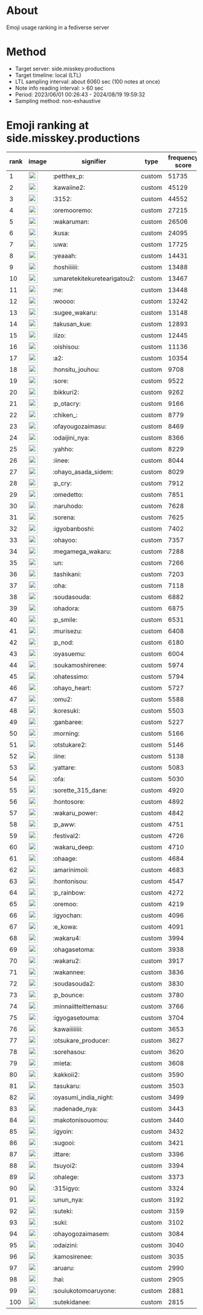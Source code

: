 # About
Emoji usage ranking in a fediverse server

# Method
- Target server: side.misskey.productions
- Target timeline: local (LTL)
- LTL sampling interval: about 6060 sec (100 notes at once)
- Note info reading interval: > 60 sec
- Period: 2023/06/01 00:26:43 - 2024/08/19 19:59:32 
- Sampling method: non-exhaustive

# Emoji ranking at side.misskey.productions

|rank|image|signifier|type|frequency score|
|----|----|----|----|----|
|1|<img height="24" src="https://side.misskey.productions/emoji/petthex_p.webp">|:petthex_p:|custom|51735|
|2|<img height="24" src="https://side.misskey.productions/emoji/kawaiine2.webp">|:kawaiine2:|custom|45129|
|3|<img height="24" src="https://side.misskey.productions/emoji/3152.webp">|:3152:|custom|44552|
|4|<img height="24" src="https://side.misskey.productions/emoji/oremooremo.webp">|:oremooremo:|custom|27215|
|5|<img height="24" src="https://side.misskey.productions/emoji/wakaruman.webp">|:wakaruman:|custom|26506|
|6|<img height="24" src="https://side.misskey.productions/emoji/kusa.webp">|:kusa:|custom|24095|
|7|<img height="24" src="https://side.misskey.productions/emoji/uwa.webp">|:uwa:|custom|17725|
|8|<img height="24" src="https://side.misskey.productions/emoji/yeaaah.webp">|:yeaaah:|custom|14431|
|9|<img height="24" src="https://side.misskey.productions/emoji/hoshiiiiii.webp">|:hoshiiiiii:|custom|13488|
|10|<img height="24" src="https://side.misskey.productions/emoji/umaretekitekuretearigatou2.webp">|:umaretekitekuretearigatou2:|custom|13467|
|11|<img height="24" src="https://side.misskey.productions/emoji/ne.webp">|:ne:|custom|13448|
|12|<img height="24" src="https://side.misskey.productions/emoji/woooo.webp">|:woooo:|custom|13242|
|13|<img height="24" src="https://side.misskey.productions/emoji/sugee_wakaru.webp">|:sugee_wakaru:|custom|13148|
|14|<img height="24" src="https://side.misskey.productions/emoji/takusan_kue.webp">|:takusan_kue:|custom|12893|
|15|<img height="24" src="https://side.misskey.productions/emoji/iizo.webp">|:iizo:|custom|12445|
|16|<img height="24" src="https://side.misskey.productions/emoji/oishisou.webp">|:oishisou:|custom|11136|
|17|<img height="24" src="https://side.misskey.productions/emoji/a2.webp">|:a2:|custom|10354|
|18|<img height="24" src="https://side.misskey.productions/emoji/honsitu_jouhou.webp">|:honsitu_jouhou:|custom|9708|
|19|<img height="24" src="https://side.misskey.productions/emoji/sore.webp">|:sore:|custom|9522|
|20|<img height="24" src="https://side.misskey.productions/emoji/bikkuri2.webp">|:bikkuri2:|custom|9262|
|21|<img height="24" src="https://side.misskey.productions/emoji/p_otacry.webp">|:p_otacry:|custom|9166|
|22|<img height="24" src="https://side.misskey.productions/emoji/chiken_.webp">|:chiken_:|custom|8779|
|23|<img height="24" src="https://side.misskey.productions/emoji/ofayougozaimasu.webp">|:ofayougozaimasu:|custom|8469|
|24|<img height="24" src="https://side.misskey.productions/emoji/odaijini_nya.webp">|:odaijini_nya:|custom|8366|
|25|<img height="24" src="https://side.misskey.productions/emoji/yahho.webp">|:yahho:|custom|8229|
|26|<img height="24" src="https://side.misskey.productions/emoji/iinee.webp">|:iinee:|custom|8044|
|27|<img height="24" src="https://side.misskey.productions/emoji/ohayo_asada_sidem.webp">|:ohayo_asada_sidem:|custom|8029|
|28|<img height="24" src="https://side.misskey.productions/emoji/p_cry.webp">|:p_cry:|custom|7912|
|29|<img height="24" src="https://side.misskey.productions/emoji/omedetto.webp">|:omedetto:|custom|7851|
|30|<img height="24" src="https://side.misskey.productions/emoji/naruhodo.webp">|:naruhodo:|custom|7628|
|31|<img height="24" src="https://side.misskey.productions/emoji/sorena.webp">|:sorena:|custom|7625|
|32|<img height="24" src="https://side.misskey.productions/emoji/igyobanboshi.webp">|:igyobanboshi:|custom|7402|
|33|<img height="24" src="https://side.misskey.productions/emoji/ohayoo.webp">|:ohayoo:|custom|7357|
|34|<img height="24" src="https://side.misskey.productions/emoji/megamega_wakaru.webp">|:megamega_wakaru:|custom|7288|
|35|<img height="24" src="https://side.misskey.productions/emoji/un.webp">|:un:|custom|7266|
|36|<img height="24" src="https://side.misskey.productions/emoji/tashikani.webp">|:tashikani:|custom|7203|
|37|<img height="24" src="https://side.misskey.productions/emoji/oha.webp">|:oha:|custom|7118|
|38|<img height="24" src="https://side.misskey.productions/emoji/soudasouda.webp">|:soudasouda:|custom|6882|
|39|<img height="24" src="https://side.misskey.productions/emoji/ohadora.webp">|:ohadora:|custom|6875|
|40|<img height="24" src="https://side.misskey.productions/emoji/p_smile.webp">|:p_smile:|custom|6531|
|41|<img height="24" src="https://side.misskey.productions/emoji/murisezu.webp">|:murisezu:|custom|6408|
|42|<img height="24" src="https://side.misskey.productions/emoji/p_nod.webp">|:p_nod:|custom|6180|
|43|<img height="24" src="https://side.misskey.productions/emoji/oyasuemu.webp">|:oyasuemu:|custom|6004|
|44|<img height="24" src="https://side.misskey.productions/emoji/soukamoshirenee.webp">|:soukamoshirenee:|custom|5974|
|45|<img height="24" src="https://side.misskey.productions/emoji/ohatessimo.webp">|:ohatessimo:|custom|5794|
|46|<img height="24" src="https://side.misskey.productions/emoji/ohayo_heart.webp">|:ohayo_heart:|custom|5727|
|47|<img height="24" src="https://side.misskey.productions/emoji/omu2.webp">|:omu2:|custom|5588|
|48|<img height="24" src="https://side.misskey.productions/emoji/koresuki.webp">|:koresuki:|custom|5503|
|49|<img height="24" src="https://side.misskey.productions/emoji/ganbaree.webp">|:ganbaree:|custom|5227|
|50|<img height="24" src="https://side.misskey.productions/emoji/morning.webp">|:morning:|custom|5166|
|51|<img height="24" src="https://side.misskey.productions/emoji/otstukare2.webp">|:otstukare2:|custom|5146|
|52|<img height="24" src="https://side.misskey.productions/emoji/iine.webp">|:iine:|custom|5138|
|53|<img height="24" src="https://side.misskey.productions/emoji/yattare.webp">|:yattare:|custom|5083|
|54|<img height="24" src="https://side.misskey.productions/emoji/ofa.webp">|:ofa:|custom|5030|
|55|<img height="24" src="https://side.misskey.productions/emoji/sorette_315_dane.webp">|:sorette_315_dane:|custom|4920|
|56|<img height="24" src="https://side.misskey.productions/emoji/hontosore.webp">|:hontosore:|custom|4892|
|57|<img height="24" src="https://side.misskey.productions/emoji/wakaru_power.webp">|:wakaru_power:|custom|4842|
|58|<img height="24" src="https://side.misskey.productions/emoji/p_aww.webp">|:p_aww:|custom|4751|
|59|<img height="24" src="https://side.misskey.productions/emoji/festival2.webp">|:festival2:|custom|4726|
|60|<img height="24" src="https://side.misskey.productions/emoji/wakaru_deep.webp">|:wakaru_deep:|custom|4710|
|61|<img height="24" src="https://side.misskey.productions/emoji/ohaage.webp">|:ohaage:|custom|4684|
|62|<img height="24" src="https://side.misskey.productions/emoji/amarinimoii.webp">|:amarinimoii:|custom|4683|
|63|<img height="24" src="https://side.misskey.productions/emoji/hontonisou.webp">|:hontonisou:|custom|4547|
|64|<img height="24" src="https://side.misskey.productions/emoji/p_rainbow.webp">|:p_rainbow:|custom|4272|
|65|<img height="24" src="https://side.misskey.productions/emoji/oremoo.webp">|:oremoo:|custom|4219|
|66|<img height="24" src="https://side.misskey.productions/emoji/igyochan.webp">|:igyochan:|custom|4096|
|67|<img height="24" src="https://side.misskey.productions/emoji/e_kowa.webp">|:e_kowa:|custom|4091|
|68|<img height="24" src="https://side.misskey.productions/emoji/wakaru4.webp">|:wakaru4:|custom|3994|
|69|<img height="24" src="https://side.misskey.productions/emoji/ohagasetoma.webp">|:ohagasetoma:|custom|3938|
|70|<img height="24" src="https://side.misskey.productions/emoji/wakaru2.webp">|:wakaru2:|custom|3917|
|71|<img height="24" src="https://side.misskey.productions/emoji/wakannee.webp">|:wakannee:|custom|3836|
|72|<img height="24" src="https://side.misskey.productions/emoji/soudasouda2.webp">|:soudasouda2:|custom|3830|
|73|<img height="24" src="https://side.misskey.productions/emoji/p_bounce.webp">|:p_bounce:|custom|3780|
|74|<img height="24" src="https://side.misskey.productions/emoji/minnaiitteittemasu.webp">|:minnaiitteittemasu:|custom|3766|
|75|<img height="24" src="https://side.misskey.productions/emoji/igyogasetouma.webp">|:igyogasetouma:|custom|3704|
|76|<img height="24" src="https://side.misskey.productions/emoji/kawaiiiiiiii.webp">|:kawaiiiiiiii:|custom|3653|
|77|<img height="24" src="https://side.misskey.productions/emoji/otsukare_producer.webp">|:otsukare_producer:|custom|3627|
|78|<img height="24" src="https://side.misskey.productions/emoji/sorehasou.webp">|:sorehasou:|custom|3620|
|79|<img height="24" src="https://side.misskey.productions/emoji/mieta.webp">|:mieta:|custom|3608|
|80|<img height="24" src="https://side.misskey.productions/emoji/kakkoii2.webp">|:kakkoii2:|custom|3590|
|81|<img height="24" src="https://side.misskey.productions/emoji/tasukaru.webp">|:tasukaru:|custom|3503|
|82|<img height="24" src="https://side.misskey.productions/emoji/oyasumi_india_night.webp">|:oyasumi_india_night:|custom|3499|
|83|<img height="24" src="https://side.misskey.productions/emoji/nadenade_nya.webp">|:nadenade_nya:|custom|3443|
|84|<img height="24" src="https://side.misskey.productions/emoji/makotonisouomou.webp">|:makotonisouomou:|custom|3440|
|85|<img height="24" src="https://side.misskey.productions/emoji/igyoin.webp">|:igyoin:|custom|3432|
|86|<img height="24" src="https://side.misskey.productions/emoji/sugooi.webp">|:sugooi:|custom|3421|
|87|<img height="24" src="https://side.misskey.productions/emoji/ittare.webp">|:ittare:|custom|3396|
|88|<img height="24" src="https://side.misskey.productions/emoji/tsuyoi2.webp">|:tsuyoi2:|custom|3394|
|89|<img height="24" src="https://side.misskey.productions/emoji/ohalege.webp">|:ohalege:|custom|3373|
|90|<img height="24" src="https://side.misskey.productions/emoji/315igyo.webp">|:315igyo:|custom|3324|
|91|<img height="24" src="https://side.misskey.productions/emoji/unun_nya.webp">|:unun_nya:|custom|3192|
|92|<img height="24" src="https://side.misskey.productions/emoji/suteki.webp">|:suteki:|custom|3159|
|93|<img height="24" src="https://side.misskey.productions/emoji/suki.webp">|:suki:|custom|3102|
|94|<img height="24" src="https://side.misskey.productions/emoji/ohayogozaimasem.webp">|:ohayogozaimasem:|custom|3084|
|95|<img height="24" src="https://side.misskey.productions/emoji/odaizini.webp">|:odaizini:|custom|3040|
|96|<img height="24" src="https://side.misskey.productions/emoji/kamosirenee.webp">|:kamosirenee:|custom|3035|
|97|<img height="24" src="https://side.misskey.productions/emoji/aruaru.webp">|:aruaru:|custom|2990|
|98|<img height="24" src="https://side.misskey.productions/emoji/hai.webp">|:hai:|custom|2905|
|99|<img height="24" src="https://side.misskey.productions/emoji/souiukotomoaruyone.webp">|:souiukotomoaruyone:|custom|2881|
|100|<img height="24" src="https://side.misskey.productions/emoji/sutekidanee.webp">|:sutekidanee:|custom|2815|
